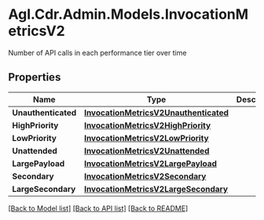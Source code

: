 # Agl.Cdr.Admin.Models.InvocationMetricsV2
Number of API calls in each performance tier over time

## Properties

Name | Type | Description | Notes
------------ | ------------- | ------------- | -------------
**Unauthenticated** | [**InvocationMetricsV2Unauthenticated**](InvocationMetricsV2Unauthenticated.md) |  | 
**HighPriority** | [**InvocationMetricsV2HighPriority**](InvocationMetricsV2HighPriority.md) |  | 
**LowPriority** | [**InvocationMetricsV2LowPriority**](InvocationMetricsV2LowPriority.md) |  | 
**Unattended** | [**InvocationMetricsV2Unattended**](InvocationMetricsV2Unattended.md) |  | 
**LargePayload** | [**InvocationMetricsV2LargePayload**](InvocationMetricsV2LargePayload.md) |  | 
**Secondary** | [**InvocationMetricsV2Secondary**](InvocationMetricsV2Secondary.md) |  | [optional] 
**LargeSecondary** | [**InvocationMetricsV2LargeSecondary**](InvocationMetricsV2LargeSecondary.md) |  | [optional] 

[[Back to Model list]](../README.md#documentation-for-models) [[Back to API list]](../README.md#documentation-for-api-endpoints) [[Back to README]](../README.md)


